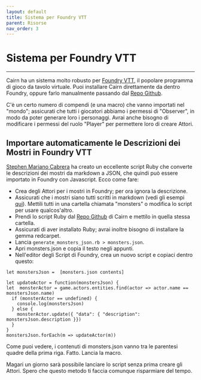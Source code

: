 ```yaml
---
layout: default
title: Sistema per Foundry VTT
parent: Risorse
nav_order: 3
---
```


# Sistema per Foundry VTT
---
Cairn ha un sistema molto robusto per [Foundry VTT](https://foundryvtt.com/), il popolare programma di gioco da tavolo virtuale. Puoi installare Cairn direttamente da dentro Foundry, oppure farlo manualmente passando dal [Repo Github](https://github.com/yochaigal/Cairn-FoundryVTT).

C'è un certo numero di compendi (e una macro) che vanno importati nel "mondo"; assicurati che tutti i giocatori abbiamo i permessi di "Observer", in modo da poter generare loro i personaggi. Avrai anche bisogno di modificare i permessi del ruolo "Player" per permettere loro di creare Attori.

## Importare automaticamente le Descrizioni dei Mostri in Foundry VTT

[Stephen Mariano Cabrera](https://github.com/smcabrera) ha creato un eccellente script Ruby che converte le descrizioni dei mostri da markdown a JSON, che quindi può essere importato in Foundry con Javascript. Ecco come fare:
- Crea degli Attori per i mostri in Foundry; per ora ignora la descrizione.
- Assicurati che i mostri siano tutti scritti in markdown (vedi gli esempi [qui](https://github.com/Italian-Translation-Alliance/cairn-ita/tree/main/resources/monsters)). Mettili tutti in una cartella chiamata "monsters" o modifica lo script per usare qualcos'altro.
- Prendi lo script Ruby dal [Repo Github](https://github.com/yochaigal/cairn/blob/main/generate_monster_json.rb) di Cairn e mettilo in quella stessa cartella.
- Assicurati di aver installato Ruby; avrai inoltre bisogno di installare la gemma redcarpet.
- Lancia `generate_monsters_json.rb > monsters.json`.
- Apri monsters.json e copia il testo negli appunti.
- Nell'editor degli Script di Foundry, crea un nuovo script e copiaci dentro questo:
```
let monstersJson =  [monsters.json contents]

let updateActor = function(monstersJson) {
let  monsterActor = game.actors.entities.find(actor => actor.name == monstersJson.name)
  if (monsterActor == undefined) {
    console.log(monstersJson)
  } else {
    monsterActor.update({ "data": { "description": monstersJson.description }})
  }
}
monstersJson.forEach(m => updateActor(m))
```

Come puoi vedere, i contenuti di monsters.json vanno tra le parentesi quadre della prima riga. Fatto. Lancia la macro.

Magari un giorno sarà possibile lanciare lo script senza prima creare gli Attori. Spero che questo metodo ti faccia comunque risparmiare del tempo.